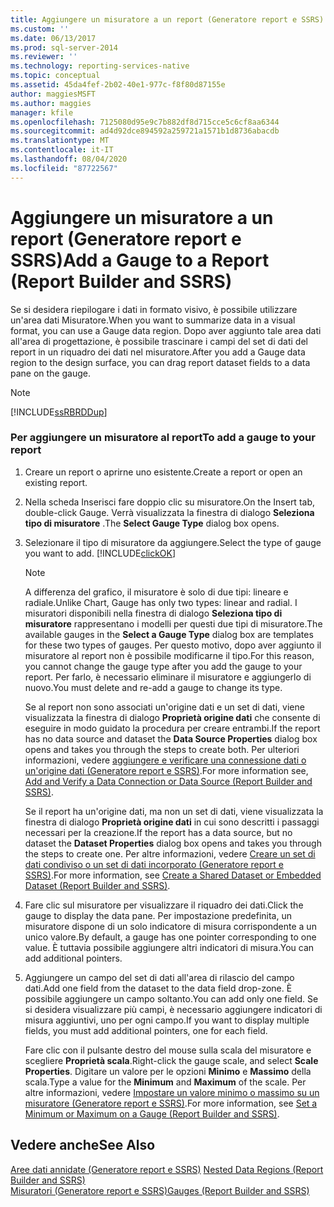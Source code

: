 ```yaml
---
title: Aggiungere un misuratore a un report (Generatore report e SSRS) | Microsoft Docs
ms.custom: ''
ms.date: 06/13/2017
ms.prod: sql-server-2014
ms.reviewer: ''
ms.technology: reporting-services-native
ms.topic: conceptual
ms.assetid: 45da4fef-2b02-40e1-977c-f8f80d87155e
author: maggiesMSFT
ms.author: maggies
manager: kfile
ms.openlocfilehash: 7125080d95e9c7b882df8d715cce5c6cf8aa6344
ms.sourcegitcommit: ad4d92dce894592a259721a1571b1d8736abacdb
ms.translationtype: MT
ms.contentlocale: it-IT
ms.lasthandoff: 08/04/2020
ms.locfileid: "87722567"
---
```

# <a name="add-a-gauge-to-a-report-report-builder-and-ssrs"></a><span data-ttu-id="cafa9-102">Aggiungere un misuratore a un report (Generatore report e SSRS)</span><span class="sxs-lookup"><span data-stu-id="cafa9-102">Add a Gauge to a Report (Report Builder and SSRS)</span></span>
  <span data-ttu-id="cafa9-103">Se si desidera riepilogare i dati in formato visivo, è possibile utilizzare un'area dati Misuratore.</span><span class="sxs-lookup"><span data-stu-id="cafa9-103">When you want to summarize data in a visual format, you can use a Gauge data region.</span></span> <span data-ttu-id="cafa9-104">Dopo aver aggiunto tale area dati all'area di progettazione, è possibile trascinare i campi del set di dati del report in un riquadro dei dati nel misuratore.</span><span class="sxs-lookup"><span data-stu-id="cafa9-104">After you add a Gauge data region to the design surface, you can drag report dataset fields to a data pane on the gauge.</span></span>  
  
> [!NOTE]  
>  [!INCLUDE[ssRBRDDup](../../includes/ssrbrddup-md.md)]  
  
### <a name="to-add-a-gauge-to-your-report"></a><span data-ttu-id="cafa9-105">Per aggiungere un misuratore al report</span><span class="sxs-lookup"><span data-stu-id="cafa9-105">To add a gauge to your report</span></span>  
  
1.  <span data-ttu-id="cafa9-106">Creare un report o aprirne uno esistente.</span><span class="sxs-lookup"><span data-stu-id="cafa9-106">Create a report or open an existing report.</span></span>  
  
2.  <span data-ttu-id="cafa9-107">Nella scheda Inserisci fare doppio clic su misuratore.</span><span class="sxs-lookup"><span data-stu-id="cafa9-107">On the Insert tab, double-click Gauge.</span></span> <span data-ttu-id="cafa9-108">Verrà visualizzata la finestra di dialogo **Seleziona tipo di misuratore** .</span><span class="sxs-lookup"><span data-stu-id="cafa9-108">The **Select Gauge Type** dialog box opens.</span></span>  
  
3.  <span data-ttu-id="cafa9-109">Selezionare il tipo di misuratore da aggiungere.</span><span class="sxs-lookup"><span data-stu-id="cafa9-109">Select the type of gauge you want to add.</span></span> [!INCLUDE[clickOK](../../includes/clickok-md.md)]  
  
    > [!NOTE]  
    >  <span data-ttu-id="cafa9-110">A differenza del grafico, il misuratore è solo di due tipi: lineare e radiale.</span><span class="sxs-lookup"><span data-stu-id="cafa9-110">Unlike Chart, Gauge has only two types: linear and radial.</span></span> <span data-ttu-id="cafa9-111">I misuratori disponibili nella finestra di dialogo **Seleziona tipo di misuratore** rappresentano i modelli per questi due tipi di misuratore.</span><span class="sxs-lookup"><span data-stu-id="cafa9-111">The available gauges in the **Select a Gauge Type** dialog box are templates for these two types of gauges.</span></span> <span data-ttu-id="cafa9-112">Per questo motivo, dopo aver aggiunto il misuratore al report non è possibile modificarne il tipo.</span><span class="sxs-lookup"><span data-stu-id="cafa9-112">For this reason, you cannot change the gauge type after you add the gauge to your report.</span></span> <span data-ttu-id="cafa9-113">Per farlo, è necessario eliminare il misuratore e aggiungerlo di nuovo.</span><span class="sxs-lookup"><span data-stu-id="cafa9-113">You must delete and re-add a gauge to change its type.</span></span>  
  
     <span data-ttu-id="cafa9-114">Se al report non sono associati un'origine dati e un set di dati, viene visualizzata la finestra di dialogo **Proprietà origine dati** che consente di eseguire in modo guidato la procedura per creare entrambi.</span><span class="sxs-lookup"><span data-stu-id="cafa9-114">If the report has no data source and dataset the **Data Source Properties** dialog box opens and takes you through the steps to create both.</span></span> <span data-ttu-id="cafa9-115">Per ulteriori informazioni, vedere [aggiungere e verificare una connessione dati o un'origine dati &#40;Generatore report e SSRS&#41;](../report-data/add-and-verify-a-data-connection-report-builder-and-ssrs.md).</span><span class="sxs-lookup"><span data-stu-id="cafa9-115">For more information see, [Add and Verify a Data Connection or Data Source &#40;Report Builder and SSRS&#41;](../report-data/add-and-verify-a-data-connection-report-builder-and-ssrs.md).</span></span>  
  
     <span data-ttu-id="cafa9-116">Se il report ha un'origine dati, ma non un set di dati, viene visualizzata la finestra di dialogo **Proprietà origine dati** in cui sono descritti i passaggi necessari per la creazione.</span><span class="sxs-lookup"><span data-stu-id="cafa9-116">If the report has a data source, but no dataset the **Dataset Properties** dialog box opens and takes you through the steps to create one.</span></span> <span data-ttu-id="cafa9-117">Per altre informazioni, vedere [Creare un set di dati condiviso o un set di dati incorporato &#40;Generatore report e SSRS&#41;](../report-data/create-a-shared-dataset-or-embedded-dataset-report-builder-and-ssrs.md).</span><span class="sxs-lookup"><span data-stu-id="cafa9-117">For more information, see [Create a Shared Dataset or Embedded Dataset &#40;Report Builder and SSRS&#41;](../report-data/create-a-shared-dataset-or-embedded-dataset-report-builder-and-ssrs.md).</span></span>  
  
4.  <span data-ttu-id="cafa9-118">Fare clic sul misuratore per visualizzare il riquadro dei dati.</span><span class="sxs-lookup"><span data-stu-id="cafa9-118">Click the gauge to display the data pane.</span></span> <span data-ttu-id="cafa9-119">Per impostazione predefinita, un misuratore dispone di un solo indicatore di misura corrispondente a un unico valore.</span><span class="sxs-lookup"><span data-stu-id="cafa9-119">By default, a gauge has one pointer corresponding to one value.</span></span> <span data-ttu-id="cafa9-120">È tuttavia possibile aggiungere altri indicatori di misura.</span><span class="sxs-lookup"><span data-stu-id="cafa9-120">You can add additional pointers.</span></span>  
  
5.  <span data-ttu-id="cafa9-121">Aggiungere un campo del set di dati all'area di rilascio del campo dati.</span><span class="sxs-lookup"><span data-stu-id="cafa9-121">Add one field from the dataset to the data field drop-zone.</span></span> <span data-ttu-id="cafa9-122">È possibile aggiungere un campo soltanto.</span><span class="sxs-lookup"><span data-stu-id="cafa9-122">You can add only one field.</span></span> <span data-ttu-id="cafa9-123">Se si desidera visualizzare più campi, è necessario aggiungere indicatori di misura aggiuntivi, uno per ogni campo.</span><span class="sxs-lookup"><span data-stu-id="cafa9-123">If you want to display multiple fields, you must add additional pointers, one for each field.</span></span>  
  
     <span data-ttu-id="cafa9-124">Fare clic con il pulsante destro del mouse sulla scala del misuratore e scegliere **Proprietà scala**.</span><span class="sxs-lookup"><span data-stu-id="cafa9-124">Right-click the gauge scale, and select **Scale Properties**.</span></span> <span data-ttu-id="cafa9-125">Digitare un valore per le opzioni **Minimo** e **Massimo** della scala.</span><span class="sxs-lookup"><span data-stu-id="cafa9-125">Type a value for the **Minimum** and **Maximum** of the scale.</span></span> <span data-ttu-id="cafa9-126">Per altre informazioni, vedere [Impostare un valore minimo o massimo su un misuratore &#40;Generatore report e SSRS&#41;](set-a-minimum-or-maximum-on-a-gauge-report-builder-and-ssrs.md).</span><span class="sxs-lookup"><span data-stu-id="cafa9-126">For more information, see [Set a Minimum or Maximum on a Gauge &#40;Report Builder and SSRS&#41;](set-a-minimum-or-maximum-on-a-gauge-report-builder-and-ssrs.md).</span></span>  
  
## <a name="see-also"></a><span data-ttu-id="cafa9-127">Vedere anche</span><span class="sxs-lookup"><span data-stu-id="cafa9-127">See Also</span></span>  
 <span data-ttu-id="cafa9-128">[Aree dati annidate &#40;Generatore report e SSRS&#41;](nested-data-regions-report-builder-and-ssrs.md) </span><span class="sxs-lookup"><span data-stu-id="cafa9-128">[Nested Data Regions &#40;Report Builder and SSRS&#41;](nested-data-regions-report-builder-and-ssrs.md) </span></span>  
 [<span data-ttu-id="cafa9-129">Misuratori &#40;Generatore report e SSRS&#41;</span><span class="sxs-lookup"><span data-stu-id="cafa9-129">Gauges &#40;Report Builder and SSRS&#41;</span></span>](gauges-report-builder-and-ssrs.md)  
  
  
